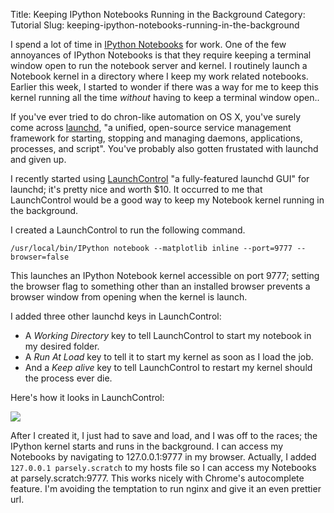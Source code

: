 Title: Keeping IPython Notebooks Running in the Background
Category: Tutorial
Slug: keeping-ipython-notebooks-running-in-the-background

I spend a lot of time in [IPython Notebooks](http://ipython.org/notebook.html "The IPython Notebook &mdash; IPython") for work. One of the few annoyances of IPython Notebooks is that they require keeping a terminal window open to run the notebook server and kernel. I routinely launch a Notebook kernel in a directory where I keep my work related notebooks. Earlier this week, I started to wonder if there was a way for me to keep this kernel running all the time _without_ having to keep a terminal window open..

If you've ever tried to do chron-like automation on OS X, you've surely come across [launchd](http://launchd.info/), "a unified, open-source service management framework for starting, stopping and managing daemons, applications, processes, and script". You've probably also gotten frustated with launchd and given up.

I recently started using [LaunchControl](http://www.soma-zone.com/LaunchControl/ "soma-zone: LaunchControl") "a fully-featured launchd GUI" for launchd; it's pretty nice and worth $10. It occurred to me that LaunchControl would be a good way to keep my Notebook kernel running in the background.

I created a LaunchControl to run the following command.

```
/usr/local/bin/IPython notebook --matplotlib inline --port=9777 --browser=false
```

This launches an IPython Notebook kernel accessible on port 9777; setting the browser flag to something other than an installed browser prevents a browser window from opening when the kernel is launch.

I added three other launchd keys in LaunchControl:

* A _Working Directory_ key to tell LaunchControl to start my notebook in my desired folder.
* A _Run At Load_ key to tell it to start my kernel as soon as I load the job.
* And a _Keep alive_ key to tell LaunchControl to restart my kernel should the process ever die.

Here's how it looks in LaunchControl:

![](/uploads/2014/08/launchcontrol.png)

After I created it, I just had to save and load, and I was off to the races; the IPython kernel starts and runs in the background. I can access my Notebooks by navigating to 127.0.0.1:9777 in my browser. Actually, I added `127.0.0.1 parsely.scratch` to my hosts file so I can access my Notebooks at parsely.scratch:9777. This works nicely with Chrome's autocomplete feature. I'm avoiding the temptation to run nginx and give it an even prettier url.